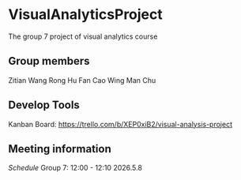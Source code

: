 # VisualAnalyticsProject
The group 7 project of visual analytics course
## Group members
Zitian Wang
Rong Hu
Fan Cao
Wing Man Chu
## Develop Tools
Kanban Board: https://trello.com/b/XEP0xiB2/visual-analysis-project
## Meeting information
*Schedule* Group 7: 12:00 - 12:10 2026.5.8

